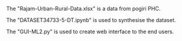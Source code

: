 The "Rajam-Urban-Rural-Data.xlsx" is a data from pogiri PHC.


The "DATASET34733-5-DT.ipynb" is used to synthesise the dataset.


The "GUI-ML2.py" is used to create web interface to the end users.
